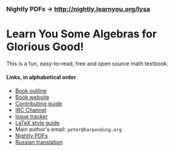 ### Nightly PDFs -> http://nightly.learnyou.org/lysa

# Learn You Some Algebras for Glorious Good!

This is a fun, easy-to-read, free and open source math textbook.

#### Links, in alphabetical order

* [Book outline][7]
* [Book website][6]
* [Contributing guide][4]
* [IRC Channel][2]
* [Issue tracker][2]
* [LaTeX style guide][8]
* Main author's email: `peter@harpending.org`
* [Nightly PDFs][1]
* [Russian translation][5]

[1]: http://nightly.learnyou.org/lysa
[2]: http://webchat.freenode.net/?channels=lysa
[3]: https://github.com/learnyou/lysa/issues
[4]: CONTRIBUTING.md
[5]: https://github.com/gazay/lysa
[6]: https://learnyou.org
[7]: OUTLINE.md
[8]: STYLE.md
